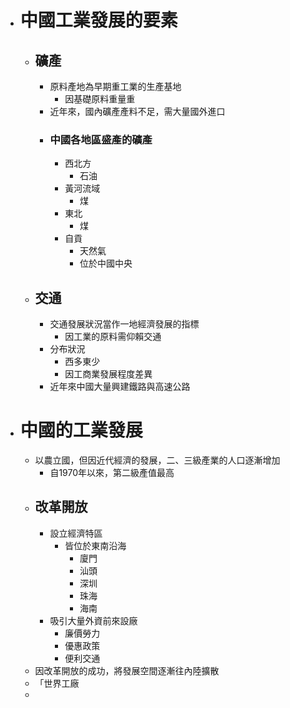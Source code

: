 - # 中國工業發展的要素
	- ## 礦產
		- 原料產地為早期重工業的生產基地
			- 因基礎原料重量重
		- 近年來，國內礦產產料不足，需大量國外進口
		- ### 中國各地區盛產的礦產
			- 西北方
				- 石油
			- 黃河流域
				- 煤
			- 東北
				- 煤
			- 自貢
				- 天然氣
				- 位於中國中央
	- ## 交通
		- 交通發展狀況當作一地經濟發展的指標
			- 因工業的原料需仰賴交通
		- 分布狀況
			- 西多東少
			- 因工商業發展程度差異
		- 近年來中國大量興建鐵路與高速公路
- # 中國的工業發展
	- 以農立國，但因近代經濟的發展，二、三級產業的人口逐漸增加
		- 自1970年以來，第二級產值最高
	- ## 改革開放
		- 設立經濟特區
			- 皆位於東南沿海
				- 廈門
				- 汕頭
				- 深圳
				- 珠海
				- 海南
		- 吸引大量外資前來設廠
			- 廉價勞力
			- 優惠政策
			- 便利交通
	- 因改革開放的成功，將發展空間逐漸往內陸擴散
	- 「世界工廠
	-